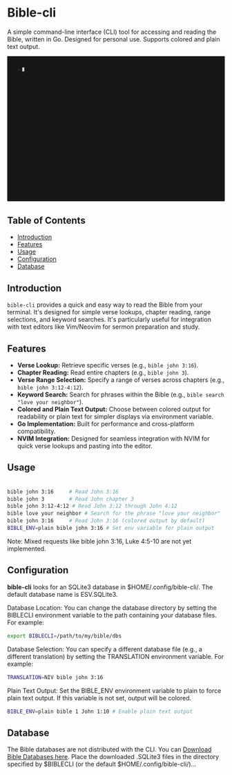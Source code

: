 # Bible-cli
A simple command-line interface (CLI) tool for accessing and reading the Bible, written in Go. Designed for personal use. Supports colored and plain text output.

<img alt="Bible CLI Tool" src="https://raw.githubusercontent.com/ButbkaDrug/bible/refs/heads/master/bible.gif" width="600" />


## Table of Contents

- [Introduction](#introduction)
- [Features](#features)
- [Usage](#usage)
- [Configuration](#configuration)
- [Database](#database)

## Introduction

`bible-cli` provides a quick and easy way to read the Bible from your terminal. It's designed for simple verse lookups, chapter reading, range selections, and keyword searches.  It's particularly useful for integration with text editors like Vim/Neovim for sermon preparation and study.

## Features

* **Verse Lookup:** Retrieve specific verses (e.g., `bible john 3:16`).
* **Chapter Reading:** Read entire chapters (e.g., `bible john 3`).
* **Verse Range Selection:** Specify a range of verses across chapters (e.g., `bible john 3:12-4:12`).
* **Keyword Search:** Search for phrases within the Bible (e.g., `bible search "love your neighbor"`).
* **Colored and Plain Text Output:** Choose between colored output for readability or plain text for simpler displays via environment variable.
* **Go Implementation:** Built for performance and cross-platform compatibility.
* **NVIM Integration:** Designed for seamless integration with NVIM for quick verse lookups and pasting into the editor.

## Usage
```bash

bible john 3:16     # Read John 3:16
bible john 3        # Read John chapter 3
bible john 3:12-4:12 # Read John 3:12 through John 4:12
bible love your neighbor # Search for the phrase "love your neighbor"
bible john 3:16     # Read John 3:16 (colored output by default)
BIBLE_ENV=plain bible john 3:16 # Set env variable for plain output
```

Note: Mixed requests like bible john 3:16, Luke 4:5-10 are not yet implemented.

## Configuration

**bible-cli** looks for an SQLite3 database in $HOME/.config/bible-cli/. The default database name is ESV.SQLite3.

Database Location: You can change the database directory by setting the BIBLECLI environment variable to the path containing your database files. For example:

```bash
export BIBLECLI=/path/to/my/bible/dbs
```

Database Selection: You can specify a different database file (e.g., a different translation) by setting the TRANSLATION environment variable. For example:

```bash
TRANSLATION=NIV bible john 3:16
```

Plain Text Output: Set the BIBLE_ENV environment variable to plain to force plain text output. If this variable is not set, output will be colored.

```Bash
BIBLE_ENV=plain bible 1 John 1:10 # Enable plain text output
```
## Database

The Bible databases are not distributed with the CLI. You can [Download Bible Databases here](https://www.ph4.ru/b4_1.php?l=en&q=).  Place the downloaded .SQLite3 files in the directory specified by $BIBLECLI (or the default $HOME/.config/bible-cli/)...
